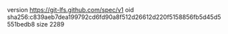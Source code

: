 version https://git-lfs.github.com/spec/v1
oid sha256:c839aeb7dea199792cd6fd90a8f512d26612d220f5158856fb5d45d5551bedb8
size 2289
